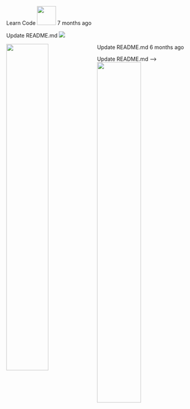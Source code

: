  Learn Code <img src="https://user-images.githubusercontent.com/78619091/232625578-7c7c98ec-b972-43c2-a6ee-78e36a877395.png" width="50" height="50" /> 
7 months ago

Update README.md
![](https://komarev.com/ghpvc/?username=your-github-MohamedAaamin&color=blueviolet&style=flat-square)


Update README.md
<img width="47%" align="left" src="http://github-readme-streak-stats.herokuapp.com/?user=sidiik&theme=shades-of-purple&hide_border=true&date_format=j%20M%5B%20Y%5D" />
6 months ago

Update README.md
<img align="left" width="48%" src="https://github-readme-stats.vercel.app/api/top-langs/?username=MohamedAamiin&layout=compact" />
-->

